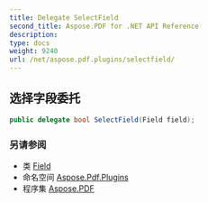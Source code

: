 ```yaml
---
title: Delegate SelectField
second_title: Aspose.PDF for .NET API Reference
description:
type: docs
weight: 9240
url: /net/aspose.pdf.plugins/selectfield/
---
```

## 选择字段委托

```csharp
public delegate bool SelectField(Field field);
```

### 另请参阅

* 类 [Field](../../aspose.pdf.forms/field/)
* 命名空间 [Aspose.Pdf.Plugins](../../aspose.pdf.plugins/)
* 程序集 [Aspose.PDF](../../)